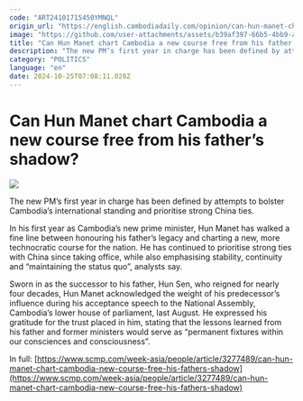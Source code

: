 ```yaml
---
code: "ART24101715450YMNQL"
origin_url: "https://english.cambodiadaily.com/opinion/can-hun-manet-chart-cambodia-a-new-course-free-from-his-fathers-shadow-189259/"
image: "https://github.com/user-attachments/assets/b39af397-66b5-4bb9-a84d-370bffc9a918"
title: "Can Hun Manet chart Cambodia a new course free from his father’s shadow?"
description: "The new PM’s first year in charge has been defined by attempts to bolster Cambodia’s international standing and prioritise strong China ties."
category: "POLITICS"
language: "en"
date: 2024-10-25T07:08:11.028Z
---
```


# Can Hun Manet chart Cambodia a new course free from his father’s shadow?

 ![](https://github.com/user-attachments/assets/b6da8d0d-77c9-4ad0-aa29-890b0b9c2595)

The new PM’s first year in charge has been defined by attempts to bolster Cambodia’s international standing and prioritise strong China ties.

In his first year as Cambodia’s new prime minister, Hun Manet has walked a fine line between honouring his father’s legacy and charting a new, more technocratic course for the nation. He has continued to prioritise strong ties with China since taking office, while also emphasising stability, continuity and “maintaining the status quo”, analysts say.

Sworn in as the successor to his father, Hun Sen, who reigned for nearly four decades, Hun Manet acknowledged the weight of his predecessor’s influence during his acceptance speech to the National Assembly, Cambodia’s lower house of parliament, last August. He expressed his gratitude for the trust placed in him, stating that the lessons learned from his father and former ministers would serve as “permanent fixtures within our consciences and consciousness”.

In full: [https://www.scmp.com/week-asia/people/article/3277489/can-hun-manet-chart-cambodia-new-course-free-his-fathers-shadow](https://www.scmp.com/week-asia/people/article/3277489/can-hun-manet-chart-cambodia-new-course-free-his-fathers-shadow)
